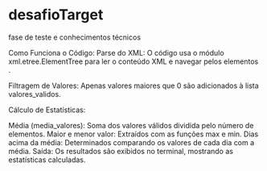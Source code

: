 # desafioTarget
fase de teste e conhecimentos técnicos

Como Funciona o Código:
Parse do XML: O código usa o módulo xml.etree.ElementTree para ler o conteúdo XML e navegar pelos elementos <row>.

Filtragem de Valores: Apenas valores maiores que 0 são adicionados à lista valores_validos.

Cálculo de Estatísticas:

Média (media_valores): Soma dos valores válidos dividida pelo número de elementos.
Maior e menor valor: Extraídos com as funções max e min.
Dias acima da média: Determinados comparando os valores de cada dia com a média.
Saída: Os resultados são exibidos no terminal, mostrando as estatísticas calculadas.

